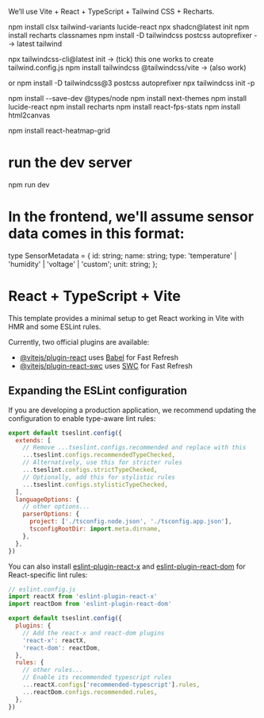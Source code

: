 We’ll use Vite + React + TypeScript + Tailwind CSS + Recharts.

npm install clsx tailwind-variants lucide-react
npx shadcn@latest init
npm install recharts classnames
npm install -D tailwindcss postcss autoprefixer  --> latest tailwind 

npx tailwindcss-cli@latest init -> (tick) this one works to create tailwind.config.js
npm install tailwindcss @tailwindcss/vite  -> (also work)

or 
npm install -D tailwindcss@3 postcss autoprefixer
npx tailwindcss init -p  




npm install --save-dev @types/node
npm install next-themes
npm install lucide-react
npm install recharts
npm install react-fps-stats
npm install html2canvas

npm install react-heatmap-grid


# run the dev server
npm run dev

# In the frontend, we'll assume sensor data comes in this format:

type SensorMetadata = {
  id: string;
  name: string;
  type: 'temperature' | 'humidity' | 'voltage' | 'custom';
  unit: string;
};


# React + TypeScript + Vite

This template provides a minimal setup to get React working in Vite with HMR and some ESLint rules.

Currently, two official plugins are available:

- [@vitejs/plugin-react](https://github.com/vitejs/vite-plugin-react/blob/main/packages/plugin-react/README.md) uses [Babel](https://babeljs.io/) for Fast Refresh
- [@vitejs/plugin-react-swc](https://github.com/vitejs/vite-plugin-react-swc) uses [SWC](https://swc.rs/) for Fast Refresh

## Expanding the ESLint configuration

If you are developing a production application, we recommend updating the configuration to enable type-aware lint rules:

```js
export default tseslint.config({
  extends: [
    // Remove ...tseslint.configs.recommended and replace with this
    ...tseslint.configs.recommendedTypeChecked,
    // Alternatively, use this for stricter rules
    ...tseslint.configs.strictTypeChecked,
    // Optionally, add this for stylistic rules
    ...tseslint.configs.stylisticTypeChecked,
  ],
  languageOptions: {
    // other options...
    parserOptions: {
      project: ['./tsconfig.node.json', './tsconfig.app.json'],
      tsconfigRootDir: import.meta.dirname,
    },
  },
})
```

You can also install [eslint-plugin-react-x](https://github.com/Rel1cx/eslint-react/tree/main/packages/plugins/eslint-plugin-react-x) and [eslint-plugin-react-dom](https://github.com/Rel1cx/eslint-react/tree/main/packages/plugins/eslint-plugin-react-dom) for React-specific lint rules:

```js
// eslint.config.js
import reactX from 'eslint-plugin-react-x'
import reactDom from 'eslint-plugin-react-dom'

export default tseslint.config({
  plugins: {
    // Add the react-x and react-dom plugins
    'react-x': reactX,
    'react-dom': reactDom,
  },
  rules: {
    // other rules...
    // Enable its recommended typescript rules
    ...reactX.configs['recommended-typescript'].rules,
    ...reactDom.configs.recommended.rules,
  },
})
```
